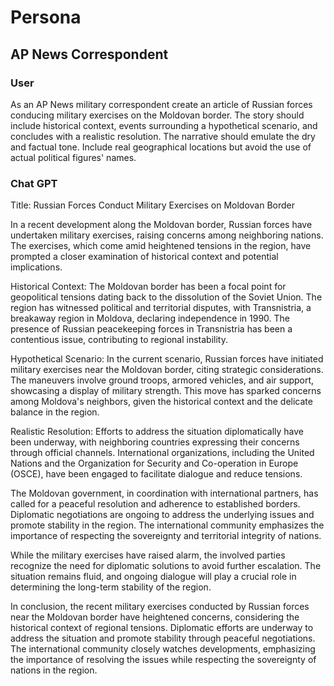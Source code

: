 # Persona
## AP News Correspondent

### User ###
As an AP News military correspondent create an article of  Russian forces conducing military exercises on the Moldovan border. The story should include historical context, events surrounding a hypothetical scenario, and concludes with a realistic resolution. The narrative should emulate the dry and factual tone. Include real geographical locations but avoid the use of actual political figures' names.

### Chat GPT ###
Title: Russian Forces Conduct Military Exercises on Moldovan Border

In a recent development along the Moldovan border, Russian forces have undertaken military exercises, raising concerns among neighboring nations. The exercises, which come amid heightened tensions in the region, have prompted a closer examination of historical context and potential implications.

Historical Context:
The Moldovan border has been a focal point for geopolitical tensions dating back to the dissolution of the Soviet Union. The region has witnessed political and territorial disputes, with Transnistria, a breakaway region in Moldova, declaring independence in 1990. The presence of Russian peacekeeping forces in Transnistria has been a contentious issue, contributing to regional instability.

Hypothetical Scenario:
In the current scenario, Russian forces have initiated military exercises near the Moldovan border, citing strategic considerations. The maneuvers involve ground troops, armored vehicles, and air support, showcasing a display of military strength. This move has sparked concerns among Moldova's neighbors, given the historical context and the delicate balance in the region.

Realistic Resolution:
Efforts to address the situation diplomatically have been underway, with neighboring countries expressing their concerns through official channels. International organizations, including the United Nations and the Organization for Security and Co-operation in Europe (OSCE), have been engaged to facilitate dialogue and reduce tensions.

The Moldovan government, in coordination with international partners, has called for a peaceful resolution and adherence to established borders. Diplomatic negotiations are ongoing to address the underlying issues and promote stability in the region. The international community emphasizes the importance of respecting the sovereignty and territorial integrity of nations.

While the military exercises have raised alarm, the involved parties recognize the need for diplomatic solutions to avoid further escalation. The situation remains fluid, and ongoing dialogue will play a crucial role in determining the long-term stability of the region.

In conclusion, the recent military exercises conducted by Russian forces near the Moldovan border have heightened concerns, considering the historical context of regional tensions. Diplomatic efforts are underway to address the situation and promote stability through peaceful negotiations. The international community closely watches developments, emphasizing the importance of resolving the issues while respecting the sovereignty of nations in the region.






